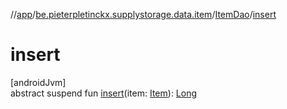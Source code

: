 //[app](../../../index.md)/[be.pieterpletinckx.supplystorage.data.item](../index.md)/[ItemDao](index.md)/[insert](insert.md)

# insert

[androidJvm]\
abstract suspend fun [insert](insert.md)(item: [Item](../-item/index.md)): [Long](https://kotlinlang.org/api/latest/jvm/stdlib/kotlin/-long/index.html)

